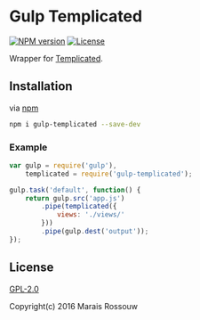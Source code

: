Gulp Templicated
================

[![NPM version](https://img.shields.io/npm/v/gulp-templicated.svg?style=flat-square)](https://www.npmjs.com/package/gulp-templicated)
[![License](https://img.shields.io/npm/l/gulp-templicated.svg?style=flat-square)](https://github.com/maraisr/gulp-templicated/blob/master/LICENSE.md)

Wrapper for [Templicated](https://github.com/maraisr/templicated).

## Installation
via [npm](https://www.npmjs.com/)

```sh
npm i gulp-templicated --save-dev
```

### Example
```js
var gulp = require('gulp'),
	templicated = require('gulp-templicated');

gulp.task('default', function() {
	return gulp.src('app.js')
		.pipe(templicated({
			views: './views/'
		}))
		.pipe(gulp.dest('output'));
});
```

## License
[GPL-2.0](https://github.com/maraisr/gulp-templicated/blob/master/LICENSE.md)

Copyright(c) 2016 Marais Rossouw
